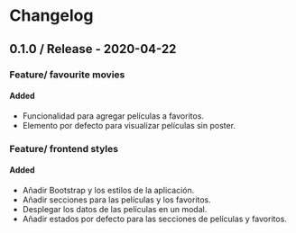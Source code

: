# Changelog

## 0.1.0 / Release - 2020-04-22
### Feature/ favourite movies
#### Added
- Funcionalidad para agregar películas a favoritos.
- Elemento por defecto para visualizar películas sin poster.

### Feature/ frontend styles
#### Added
- Añadir Bootstrap y los estilos de la aplicación.
- Añadir secciones para las películas y los favoritos.
- Desplegar los datos de las películas en un modal.
- Añadir estados por defecto para las secciones de películas y favoritos.
